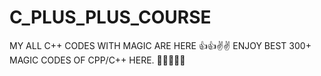 # C_PLUS_PLUS_COURSE
MY ALL C++ CODES WITH MAGIC ARE HERE 👍👍✌️✌️
ENJOY BEST 300+ MAGIC CODES OF CPP/C++ HERE. 💖💖💖💖💖

